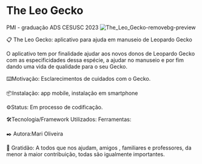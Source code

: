 # The Leo Gecko
PMI -  graduação ADS CESUSC 2023
![The_Leo_Gecko-removebg-preview](https://github.com/mari2310/Theleogecko/assets/84078506/64dd531e-b49b-471f-90a9-a45a7f373033)


📋 The Leo Gecko: aplicativo para ajuda em manuseio de Leopardo Gecko

O aplicativo tem por finalidade ajudar aos novos donos de Leopardo Gecko com as especificidades dessa espécie, a ajudar no manuseio e por fim dando uma vida de qualidade para o seu Gecko.

⌨️Motivação: Esclarecimentos de cuidados com o Gecko.

📦Instalação: app mobile, instalação em smartphone

⚙️Status: Em processo de codificação.

🛠️Tecnologia/Framework Utilizados: 
Ferramentas: 

✒️ Autora:Mari Oliveira

🎁 Gratidão: A todos que nos ajudam, amigos , familiares e professores, da menor à maior contribuição, todas são igualmente importantes.
